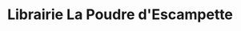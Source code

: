 ---
title: "Librairie La Poudre d'Escampette"
url: /saint-aignan/librairie-la-poudre-descampette/
shop: livres
---